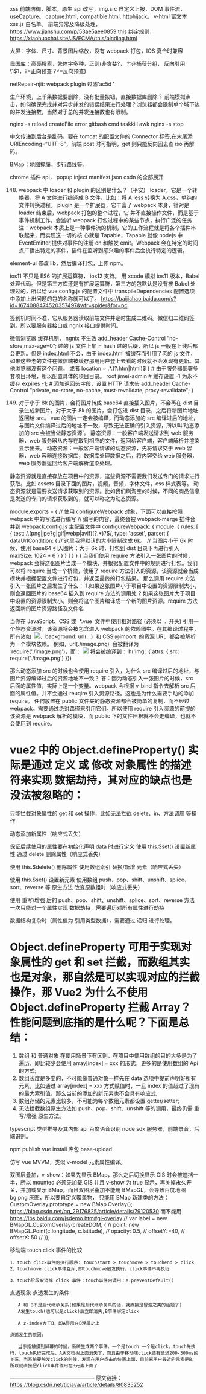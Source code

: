 xss 前端防御，脚本，原生 api 改写，img.src 自定义上报，DOM 事件流，useCapture。 capture.html, compatible.html, httphijack。
v-html 富文本 xss.js 白名单。
前端异常及降级处理，https://www.jianshu.com/p/53ae5aee0859
this 绑定规则，https://xiaohuochai.site/JS/ECMA/this/binding.html

大屏：字体、尺寸、背景图片缩放，没有 webpack 打包，IOS 夏令时兼容

民国库：高亮搜索，繁体字多种，正则(非贪婪?， ?:非捕获分组， 反向引用\1$1，?=正向预查 ?<=反向预查)

netRepair-njit: webpack plugin 过滤‘ac5d ’

生产环境，上千条数据要删除，没有批量按钮，直接数据库删除？ 前端模拟点击，如何确保完成并对异步并发的错误结果进行处理？浏览器都会限制单个域下边的并发连接数，当然对于总的并发连接数也有限制。

nginx -s reload createFile error gitbash cmd taskkill awk
nginx -s stop

中文传递到后台是乱码，要在 tomcat 的配置文件的 Connector 标签,在末尾添 URIEncoding=“UTF-8”，前端 post 时可指明，get 则只能反向回去查 iso 再解码。

BMap：地图掩膜，步行路线等。

chrome 插件 api， popup inject manifest.json csdn 的全部展开

148. webpack 中 loader 和 plugin 的区别是什么？（平安）
     loader，它是一个转换器，将 A 文件进行编译成 B 文件，比如：将 A.less 转换为 A.css，单纯的文件转换过程。
     plugin 是一个扩展器，它丰富了 webpack 本身，针对是 loader 结束后，webpack 打包的整个过程，它
     并不直接操作文件，而是基于事件机制工作，会监听 webpack 打包过程中的某些节点，执行广泛的任务
     注：webpack 本质上是一种事件流的机制，它的工作流程就是将各个插件串联起来，而实现这一切的核
     心就是 Tapable，Tapable 就像 nodejs 中 EventEmitter,提供对事件的注册 on 和触发 emit。Webpack
     会在特定的时间点广播出特定的事件，插件在监听到感兴趣的事件后会执行特定的逻辑。

element-ui 修改 lib，然后编译打包，上传 npm。

ios11 不只是 ES6 的扩展运算符， ios12 支持。 用 xcode 模拟 ios11 版本，Babel 处理代码。但是第三方库还是有扩展运算符，第三方的包默认是没有被 Babel 处理过的，所以给 vue.config.js 的配置文件中 transpileDependencies 配置选项中添加上出问题的包的名称就可以了。
https://baijiahao.baidu.com/s?id=1674088474520357497&wfr=spider&for=pc

签到机时间不准，它从服务器读取前端文件并定时生成二维码。微信扫二维码签到。所以要服务器接口或 ngnix 接口提供时间。

微信浏览器 缓存机制， ngnix 不生效 add_header Cache-Control “no-store,max-age=0”;
过的 js 文件上加上 hash 过的后缀，所以 js 一般在上线后都会更新。但是 index.html 不会，由于 index.html 被缓存而引用了老的 js 文件，如果这些老的文件在微信端被缓存那用用户登上去看的时候就不会发现有更新。其他浏览器没有这个问题。
或者 location ~ .\*\.(?:htm|html)$ { # 由于服务器部署多套项目环境，所以配置具体的项目目录。
root jimei-admin # 缓存设置 -1 为永不缓存
expires -1; # 添加返回头字段，设置 HTTP 请求头
add_header Cache-Control "private, no-store, no-cache, must-revalidate, proxy-revalidate";
}

149. 对于小于 8k 的图片，会将图片转成 base64 直接插入图片，不会再在 dist 目录生成新图片。对于大于 8k 的图片，会打包进 dist 目录，之后将新图片地址返回给 src。
     vue 的图片一定会被编译，而动态添加的 src 编译过后的地址，与图片文件编译过后的地址不一致，导致无法正确的引入资源，所以叫‘动态添加的 src 会被当做静态资源’。
     静态资源：一般客户端发送请求到 web 服务器，web 服务器从内存在取到相应的文件，返回给客户端，客户端解析并渲染显示出来。
     动态资源：一般客户端请求的动态资源，先将请求交于 web 容器，web 容器连接数据库，数据库处理数据之后，将内容交给 web 服务器，web 服务器返回给客户端解析渲染处理。

静态资源就是直接存放在项目中的资源，这些资源不需要我们发送专门的请求进行获取。比如 assets 目录下面的图片，视频，音频，字体文件，css 样式表等。
动态资源就是需要发送请求获取到的资源。比如我们刷淘宝的时候，不同的商品信息是发送的专门的请求获取到的，就可以称之为动态资源。

module.exports = {
// 使用 configureWebpack 对象，下面可以直接按照 webpack 中的写法进行编写
// 编写的内容，最终会被 webpack-merge 插件合并到 webpack.config.js 主配置文件中
configureWebpack: {
module: {
rules: [
{
test: /\.(png|jpe?g|gif|webp|avif)(\?.*)?$/,
type: 'asset',
parser: {
dataUrlCondition: {
// 这里我将默认的大小限制改成 6k。
// 当图片小于 6k 时候，使用 base64 引入图片；大于 6k 时，打包到 dist 目录下再进行引入
maxSize: 1024 * 6
}
}
}
]
}
}
}
当我们使用 require 方法引入一张图片的时候，webpack 会将这张图片当成一个模块，并根据配置文件中的规则进行打包。我们可以将 require 当成一个桥梁，使用了 require 方法引入的资源，该资源就会当成模块并根据配置文件进行打包，并返回最终的打包结果。
那么调用 require 方法引入一张图片之后发生了什么： 1.如果这张图片小于项目中设置的资源限制大小，则会返回图片的 base64 插入到 require 方法的调用处 2.如果这张图片大于项目中设置的资源限制大小，则会将这个图片编译成一个新的图片资源。require 方法返回新的图片资源路径及文件名

当你在 JavaScript、CSS 或  \*.vue  文件中使用相对路径 (必须以  .  开头) 引用一个静态资源时，该资源将会被包含进入 webpack 的依赖图中。在其编译过程中，所有诸如  <img src="...">、background: url(...)  和 CSS @import  的资源 URL  都会被解析为一个模块依赖。
例如，url(./image.png)  会被翻译为  require('./image.png')，而：
<img src="./image.png">
将会被编译到：
h('img', { attrs: { src: require('./image.png') }})

那么动态添加 src 的时候也会使用 require 引入，为什么 src 编译过后的地址，与图片资源编译过后的资源地址不一致？
答：因为动态引入一张图片的时候，src 后面的属性值，实际上是一个变量。webpack 会根据 v-bind 指令去解析 src 后面的属性值。并不会通过 reuqire 引入资源路径。这也是为什么需要手动的添加 require。
任何放置在 public 文件夹的静态资源都会被简单的复制，而不经过 webpack。需要通过绝对路径来引用它们。所以使用 require 引入资源的前提的该资源是 webpack 解析的模块，而 public 下的文件压根就不会走编译，也就不会使用到 require。

# vue2 中的 Object.defineProperty() 实际是通过 定义 或 修改 对象属性 的描述符来实现 数据劫持，其对应的缺点也是没法被忽略的：

只能拦截对象属性的 get 和 set 操作，比如无法拦截 delete、in、方法调用 等操作

动态添加新属性（响应式丢失）

保证后续使用的属性要在初始化声明 data 时进行定义
使用 this.$set() 设置新属性
通过 delete 删除属性（响应式丢失）

使用 this.$delete() 删除属性
使用数组索引 替换/新增 元素（响应式丢失）

使用 this.$set() 设置新元素
使用数组 push、pop、shift、unshift、splice、sort、reverse 等 原生方法 改变原数组时（响应式丢失）

使用 重写/增强 后的 push、pop、shift、unshift、splice、sort、reverse 方法
一次只能对一个属性实现 数据劫持，需要遍历对所有属性进行劫持

数据结构复杂时（属性值为 引用类型数据），需要通过 递归 进行处理。

# Object.defineProperty 可用于实现对象属性的 get 和 set 拦截，而数组其实也是对象，那自然是可以实现对应的拦截操作，那 Vue2 为什么不使用 Object.defineProperty 拦截 Array？性能问题到底指的是什么呢？下面是总结：

1. 数组 和 普通对象 在使用场景下有区别，在项目中使用数组的目的大多是为了 遍历，即比较少会使用 array[index] = xxx 的形式，更多的是使用数组的 Api 的方式;
2. 数组长度是多变的，不可能像普通对象一样先在 data 选项中提前声明好所有元素，比如通过 array[index] = xxx 方式赋值时，一旦 index 的值超过了现有的最大索引值，那么当前的添加的新元素也不会具有响应式;
3. 数组存储的元素比较多，不可能为每个数组元素都设置 getter/setter;
4. 无法拦截数组原生方法如 push、pop、shift、unshift 等的调用，最终仍需 重写/增强 原生方法。

typescript 类型推导及其内部 api
百度语音识别 node sdk 服务器，前端录音，后端识别。

npm publish vue install 库包 base-upload

仿写 vue MVVM，类似 v-model 元素属性编译。

双图层叠加，v-show：如果先显示 BMap，那么之后切换显示 GIS 时会被遮挡一半，所以 mounted 必须先加载 GIS 并且 v-show 为 true 显示，再关掉永久开关，并加载显示 BMap。而且双图层叠加不能用 BMapGL，会导致百度地图 bg.png 灰图，所以要自定义覆盖物，
只能用 BMap 新建类的方法： CustomOverlay.prototype = new BMap.Overlay();
https://blog.csdn.net/qq_29176825/article/details/79120530
而不能用
https://lbs.baidu.com/jsdemo.htm#gl-overlay
// var label = new BMapGL.CustomOverlay(createDOM, {
// point: new BMapGL.Point(c.longitude, c.latitude),
// opacity: 0.5,
// offsetY: -40,
// offsetX: 50
// });

移动端 touch click 事件的比较

    1、touch click事件的执行顺序: touchstart > touchmove > touchend > click
    2、touchmove click事件互斥,即touchmove触发执行，click事件不再执行

    3、touch阶段取消掉 click 事件：touch事件内调用：e.preventDefault()

点透现象
点透发生的条件:

       A 和 B不是后代继承关系(如果是后代继承关系的话，就直接是冒泡之类的话题了)
       A发生touch(也可以是click)后立即消失,B事件绑定click

       A z-index大于B，即A显示在B浮层之上

    点透发生的原因:

       当手指触摸到屏幕的时候，系统生成两个事件，一个是touch 一个是click，touch先执行，touch执行完成后，A从文档树上面消失了，而且由于移动端click还有延迟200-300ms的关系，当系统要触发click的时候，发现在用户点击的位置上面，目前离用户最近的元素是B，所以就直接把click事件作用在B元素上面了

————————————————
原文链接：https://blog.csdn.net/tjcjava/article/details/80835252
